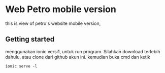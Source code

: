# Web Petro mobile version
this is view of petro's website mobile version, 

## Getting started
menggunakan ionic versi1, untuk run program. Silahkan download terlebih dahulu, atau clone dari github akun ini. kemudian buka cmd dan ketik

```
ionic serve -l
```


